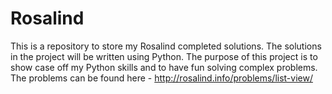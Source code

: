 # Rosalind
This is a repository to store my Rosalind completed solutions.
The solutions in the project will be written using Python.
The purpose of this project is to show case off my Python skills and to have fun solving complex problems.
The problems can be found here - http://rosalind.info/problems/list-view/
